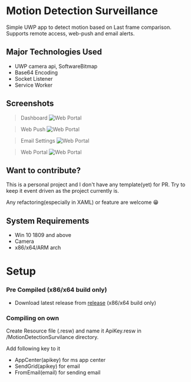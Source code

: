 ﻿# Motion Detection Surveillance

Simple UWP app to detect motion based on Last frame comparison. Supports remote access, web-push and email alerts.

## Major Technologies Used

- UWP camera api, SoftwareBitmap
- Base64 Encoding
- Socket Listener
- Service Worker

## Screenshots

> Dashboard
![Web Portal](https://ankur198.github.io/MotionDetectionSurvilance/Photos/image(1).png)

> Web Push
![Web Portal](https://ankur198.github.io/MotionDetectionSurvilance/Photos/image(2).png)

> Email Settings
![Web Portal](https://ankur198.github.io/MotionDetectionSurvilance/Photos/image(3).png)

> Web Portal
![Web Portal](https://ankur198.github.io/MotionDetectionSurvilance/Photos/image.png)


## Want to contribute?

This is a personal project and I don't have any template(yet) for PR. Try to keep it event driven as the project currently is.

Any refactoring(especially in XAML) or feature are welcome 😁

## System Requirements

- Win 10 1809 and above
- Camera
- x86/x64/ARM arch

# Setup

### **Pre Compiled** (x86/x64 build only)

- Download latest release from [release](https://github.com/ankur198/MotionDetectionSurvilance/releases) (x86/x64 build only)

### **Compiling on own**

Create Resource file (.resw) and name it ApiKey.resw in /MotionDetectionSurvilance directory.

Add following key to it

- AppCenter(apikey) for ms app center
- SendGrid(apikey) for email 
- FromEmail(email) for sending email